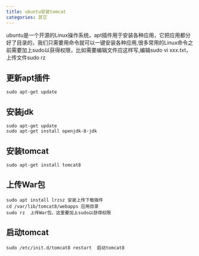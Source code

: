 ```yaml
---
title: ubuntu安装tomcat
categories: 其它
---
```

ubuntu是一个开源的Linux操作系统，apt插件用于安装各种应用，它把应用都分好了目录的，我们只需要用命令就可以一键安装各种应用,很多常用的Linux命令之前需要加上sudo以获得权限，比如需要编辑文件应这样写,编辑sudo vi xxx.txt，上传文件sudo rz

## 更新apt插件
```
sudo apt-get update
```
## 安装jdk
```
sudo apt-get update
sudo apt-get install openjdk-8-jdk
```

## 安装tomcat
```
sudo apt-get install tomcat8
```
## 上传War包
```
sudo apt install lrzsz 安装上传下载插件
cd /var/lib/tomcat8/webapps 应用目录
sudo rz  上传War包，这里要加上sudo以获得权限
```
## 启动tomcat
```
sudo /etc/init.d/tomcat8 restart  启动tomcat8
```